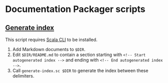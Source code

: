 # Documentation Packager scripts

## [Generate index](generate-index.sc)

This script requires [Scala CLI](https://scala-cli.virtuslab.org/) to be installed.

1. Add Markdown documents to `$DIR`.
2. Edit `$DIR/README.md` to contain a section starting with
   `<!-- Start autogenerated index -->` and ending with
   `<!-- End autogenerated index -->`.
3. Call `generate-index.sc $DIR` to generate the index between these delimiters.
